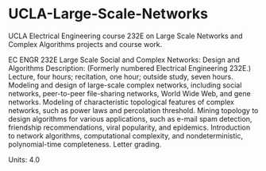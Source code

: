 # UCLA-Large-Scale-Networks
UCLA Electrical Engineering course 232E on Large Scale Networks and Complex Algorithms projects and course work.


EC ENGR 232E
Large Scale Social and Complex Networks: Design and Algorithms
Description: (Formerly numbered Electrical Engineering 232E.) Lecture, four hours; recitation, one hour; outside study, seven hours. Modeling and design of large-scale complex networks, including social networks, peer-to-peer file-sharing networks, World Wide Web, and gene networks. Modeling of characteristic topological features of complex networks, such as power laws and percolation threshold. Mining topology to design algorithms for various applications, such as e-mail spam detection, friendship recommendations, viral popularity, and epidemics. Introduction to network algorithms, computational complexity, and nondeterministic, polynomial-time completeness. Letter grading.

Units: 4.0
